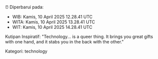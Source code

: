 ⏰ Diperbarui pada:
- WIB: Kamis, 10 April 2025 12.28.41 UTC
- WITA: Kamis, 10 April 2025 13.28.41 UTC
- WIT: Kamis, 10 April 2025 14.28.41 UTC

Kutipan Inspiratif:
"Technology... is a queer thing. It brings you great gifts with one hand, and it stabs you in the back with the other."


Kategori: technology

